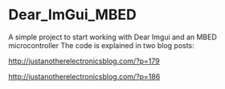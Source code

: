 # Dear_ImGui_MBED

A simple project to start working with Dear Imgui and an MBED microcontroller
The code is explained in two blog posts:

http://justanotherelectronicsblog.com/?p=179

http://justanotherelectronicsblog.com/?p=186
